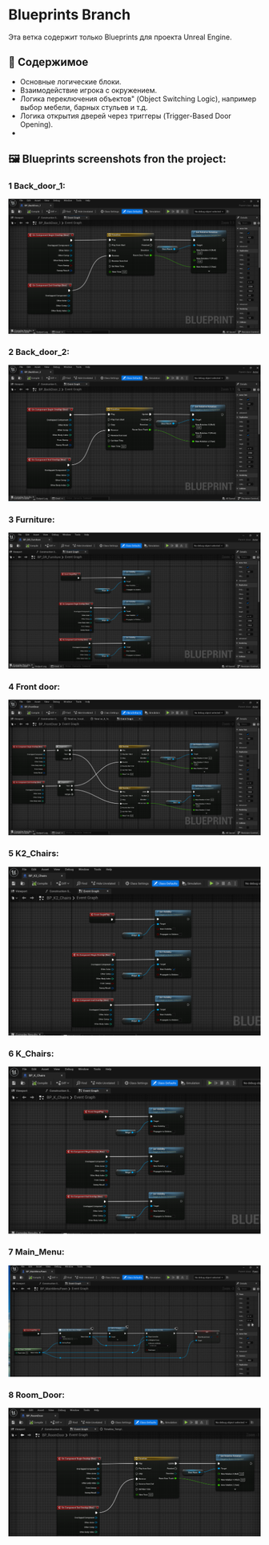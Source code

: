 # Blueprints Branch

Эта ветка содержит только Blueprints для проекта Unreal Engine.

## 📂 Содержимое
- Основные логические блоки.
- Взаимодействие игрока с окружением.
- Логика переключения объектов" (Object Switching Logic), например выбор  мебели, барных стульев и т.д.
- Логика открытия дверей через триггеры (Trigger-Based Door Opening).
- 
## 🖼 Blueprints screenshots fron the project:

### 1 Back_door_1:
![1](https://github.com/Mirabird/Unreal_Interactive_walk/blob/Blueprints/Screenshots/BP_BackDoor_1.png?raw=true)

### 2 Back_door_2:
![2](https://github.com/Mirabird/Unreal_Interactive_walk/blob/Blueprints/Screenshots/BP_BackDoor_2.png?raw=true)

### 3 Furniture:
![3](https://github.com/Mirabird/Unreal_Interactive_walk/blob/Blueprints/Screenshots/BP_DR_Furniture.png?raw=true)

### 4 Front door:
![4](https://github.com/Mirabird/Unreal_Interactive_walk/blob/Blueprints/Screenshots/BP_FrontDoor.png?raw=true)

### 5 K2_Chairs:
![5]( https://github.com/Mirabird/Unreal_Interactive_walk/blob/Blueprints/Screenshots/BP_K2_Chairs.png?raw=true)

### 6 K_Chairs:
![6](https://github.com/Mirabird/Unreal_Interactive_walk/blob/Blueprints/Screenshots/BP_K_Chairs.png?raw=true)

### 7 Main_Menu:
![7](https://github.com/Mirabird/Unreal_Interactive_walk/blob/Blueprints/Screenshots/BP_MainMenuPawn.png?raw=true)

### 8 Room_Door:
![8](https://github.com/Mirabird/Unreal_Interactive_walk/blob/Blueprints/Screenshots/BP_RoomDoor.png?raw=true)

